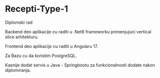 # Recepti-Type-1
Diplomski rad

Backend deo aplikacije cu raditi u .Net8 frameworku primenjujuci vertical slice arhitekturu.

Frontend deo aplikacije cu raditi u Angularu 17.

Za Bazu cu da koristim PostgreSQL.

Kasnije dodat servis u Java - Springbootu za funkcionalnosti dodate nakon diplomiranja.
